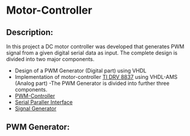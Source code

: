 # Motor-Controller
## Description:
In this project a DC motor controller was developed that generates PWM signal from a given digital serial data as input. The complete design is divided into two major components. 
* Design of a PWM Generator (Digital part) using VHDL
* Implementation of motor-controller [TI DRV 8837](https://www.ti.com/product/DRV8837) using VHDL-AMS (Analog part)
-The PWM Generator is divided into further three components.
* [PWM-Controller]( https://github.com/sudipbarua/Motor-Controller/tree/master/PWM_Generator/PWM-Controller)
* [Serial Paraller Interface](https://github.com/sudipbarua/Motor-Controller/tree/master/PWM_Generator/Serial-Parallel-Interface)
* [Signal Generator](https://github.com/sudipbarua/Motor-Controller/tree/master/PWM_Generator/Signal-Generator)
## PWM Generator: 
